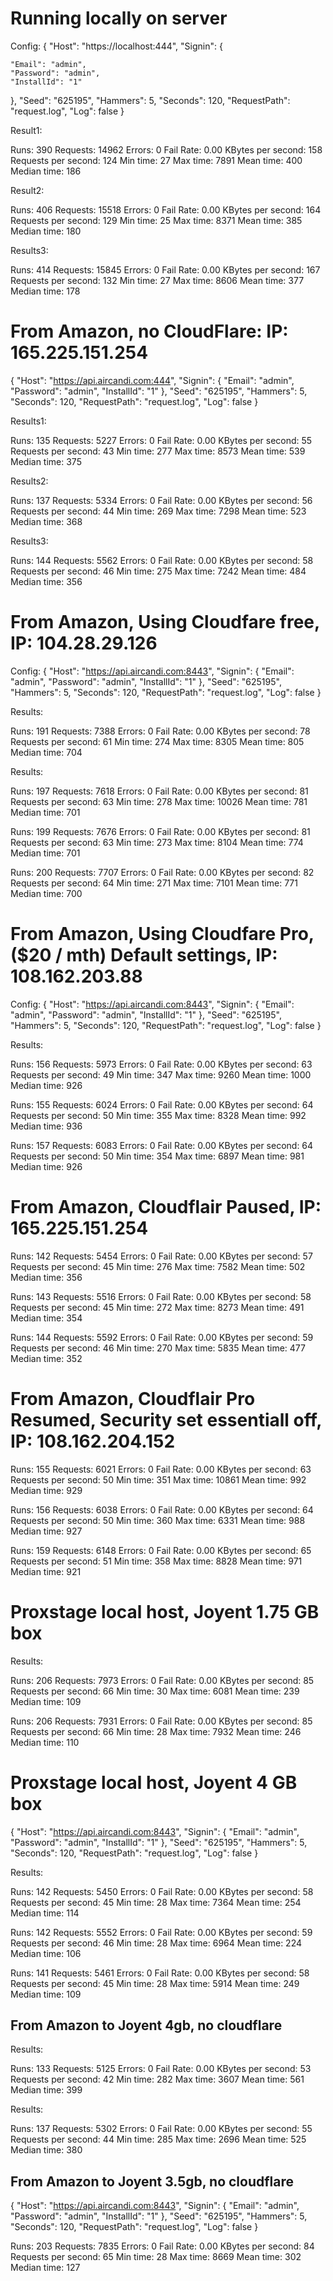 
Running locally on server
=============================

Config:
{
  "Host": "https://localhost:444",
  "Signin": {

    "Email": "admin",
    "Password": "admin",
    "InstallId": "1"
  },
  "Seed": "625195",
  "Hammers": 5,
  "Seconds": 120,
  "RequestPath": "request.log",
  "Log": false
}

Result1:

Runs: 390
Requests: 14962
Errors: 0
Fail Rate: 0.00
KBytes per second: 158
Requests per second: 124
Min time: 27
Max time: 7891
Mean time: 400
Median time: 186

Result2: 

Runs: 406
Requests: 15518
Errors: 0
Fail Rate: 0.00
KBytes per second: 164
Requests per second: 129
Min time: 25
Max time: 8371
Mean time: 385
Median time: 180

Results3: 

Runs: 414
Requests: 15845
Errors: 0
Fail Rate: 0.00
KBytes per second: 167
Requests per second: 132
Min time: 27
Max time: 8606
Mean time: 377
Median time: 178


From Amazon, no CloudFlare:  IP: 165.225.151.254
=================================================


{
  "Host": "https://api.aircandi.com:444",
  "Signin": {
    "Email": "admin",
    "Password": "admin",
    "InstallId": "1"
  },
  "Seed": "625195",
  "Hammers": 5,
  "Seconds": 120,
  "RequestPath": "request.log",
  "Log": false
}

Results1:

Runs: 135
Requests: 5227
Errors: 0
Fail Rate: 0.00
KBytes per second: 55
Requests per second: 43
Min time: 277
Max time: 8573
Mean time: 539
Median time: 375

Results2: 

Runs: 137
Requests: 5334
Errors: 0
Fail Rate: 0.00
KBytes per second: 56
Requests per second: 44
Min time: 269
Max time: 7298
Mean time: 523
Median time: 368


Results3: 

Runs: 144
Requests: 5562
Errors: 0
Fail Rate: 0.00
KBytes per second: 58
Requests per second: 46
Min time: 275
Max time: 7242
Mean time: 484
Median time: 356


From Amazon, Using Cloudfare free, IP:  104.28.29.126
===================================================

Config:
{
  "Host": "https://api.aircandi.com:8443",
  "Signin": {
    "Email": "admin",
    "Password": "admin",
    "InstallId": "1"
  },
  "Seed": "625195",
  "Hammers": 5,
  "Seconds": 120,
  "RequestPath": "request.log",
  "Log": false
}

Results:

Runs: 191
Requests: 7388
Errors: 0
Fail Rate: 0.00
KBytes per second: 78
Requests per second: 61
Min time: 274
Max time: 8305
Mean time: 805
Median time: 704

Results:

Runs: 197
Requests: 7618
Errors: 0
Fail Rate: 0.00
KBytes per second: 81
Requests per second: 63
Min time: 278
Max time: 10026
Mean time: 781
Median time: 701


Runs: 199
Requests: 7676
Errors: 0
Fail Rate: 0.00
KBytes per second: 81
Requests per second: 63
Min time: 273
Max time: 8104
Mean time: 774
Median time: 701

Runs: 200
Requests: 7707
Errors: 0
Fail Rate: 0.00
KBytes per second: 82
Requests per second: 64
Min time: 271
Max time: 7101
Mean time: 771
Median time: 700



From Amazon, Using Cloudfare Pro, ($20 / mth) Default settings, IP:  108.162.203.88
===================================================================================

Config:
{
  "Host": "https://api.aircandi.com:8443",
  "Signin": {
    "Email": "admin",
    "Password": "admin",
    "InstallId": "1"
  },
  "Seed": "625195",
  "Hammers": 5,
  "Seconds": 120,
  "RequestPath": "request.log",
  "Log": false
}

Results: 

Runs: 156
Requests: 5973
Errors: 0
Fail Rate: 0.00
KBytes per second: 63
Requests per second: 49
Min time: 347
Max time: 9260
Mean time: 1000
Median time: 926

Runs: 155
Requests: 6024
Errors: 0
Fail Rate: 0.00
KBytes per second: 64
Requests per second: 50
Min time: 355
Max time: 8328
Mean time: 992
Median time: 936

Runs: 157
Requests: 6083
Errors: 0
Fail Rate: 0.00
KBytes per second: 64
Requests per second: 50
Min time: 354
Max time: 6897
Mean time: 981
Median time: 926


From Amazon, Cloudflair Paused, IP:  165.225.151.254
=================================================

Runs: 142
Requests: 5454
Errors: 0
Fail Rate: 0.00
KBytes per second: 57
Requests per second: 45
Min time: 276
Max time: 7582
Mean time: 502
Median time: 356

Runs: 143
Requests: 5516
Errors: 0
Fail Rate: 0.00
KBytes per second: 58
Requests per second: 45
Min time: 272
Max time: 8273
Mean time: 491
Median time: 354

Runs: 144
Requests: 5592
Errors: 0
Fail Rate: 0.00
KBytes per second: 59
Requests per second: 46
Min time: 270
Max time: 5835
Mean time: 477
Median time: 352


From Amazon, Cloudflair Pro Resumed, Security set essentiall off, IP:  108.162.204.152
==========================
Runs: 155
Requests: 6021
Errors: 0
Fail Rate: 0.00
KBytes per second: 63
Requests per second: 50
Min time: 351
Max time: 10861
Mean time: 992
Median time: 929

Runs: 156
Requests: 6038
Errors: 0
Fail Rate: 0.00
KBytes per second: 64
Requests per second: 50
Min time: 360
Max time: 6331
Mean time: 988
Median time: 927

Runs: 159
Requests: 6148
Errors: 0
Fail Rate: 0.00
KBytes per second: 65
Requests per second: 51
Min time: 358
Max time: 8828
Mean time: 971
Median time: 921


Proxstage local host, Joyent 1.75 GB box
========================================
Results: 

Runs: 206
Requests: 7973
Errors: 0
Fail Rate: 0.00
KBytes per second: 85
Requests per second: 66
Min time: 30
Max time: 6081
Mean time: 239
Median time: 109

Runs: 206
Requests: 7931
Errors: 0
Fail Rate: 0.00
KBytes per second: 85
Requests per second: 66
Min time: 28
Max time: 7932
Mean time: 246
Median time: 110

Proxstage local host, Joyent 4 GB box
========================================
{
  "Host": "https://api.aircandi.com:8443",
  "Signin": {
    "Email": "admin",
    "Password": "admin",
    "InstallId": "1"
  },
  "Seed": "625195",
  "Hammers": 5,
  "Seconds": 120,
  "RequestPath": "request.log",
  "Log": false
}

Results: 

Runs: 142
Requests: 5450
Errors: 0
Fail Rate: 0.00
KBytes per second: 58
Requests per second: 45
Min time: 28
Max time: 7364
Mean time: 254
Median time: 114

Runs: 142
Requests: 5552
Errors: 0
Fail Rate: 0.00
KBytes per second: 59
Requests per second: 46
Min time: 28
Max time: 6964
Mean time: 224
Median time: 106

Runs: 141
Requests: 5461
Errors: 0
Fail Rate: 0.00
KBytes per second: 58
Requests per second: 45
Min time: 28
Max time: 5914
Mean time: 249
Median time: 109


From Amazon to Joyent 4gb, no cloudflare
-----------------------------------------

Results: 

Runs: 133
Requests: 5125
Errors: 0
Fail Rate: 0.00
KBytes per second: 53
Requests per second: 42
Min time: 282
Max time: 3607
Mean time: 561
Median time: 399

Results: 

Runs: 137
Requests: 5302
Errors: 0
Fail Rate: 0.00
KBytes per second: 55
Requests per second: 44
Min time: 285
Max time: 2696
Mean time: 525
Median time: 380


From Amazon to Joyent 3.5gb, no cloudflare
-----------------------------------------

{
  "Host": "https://api.aircandi.com:8443",
  "Signin": {
    "Email": "admin",
    "Password": "admin",
    "InstallId": "1"
  },
  "Seed": "625195",
  "Hammers": 5,
  "Seconds": 120,
  "RequestPath": "request.log",
  "Log": false
}

Runs: 203
Requests: 7835
Errors: 0
Fail Rate: 0.00
KBytes per second: 84
Requests per second: 65
Min time: 28
Max time: 8669
Mean time: 302
Median time: 127


